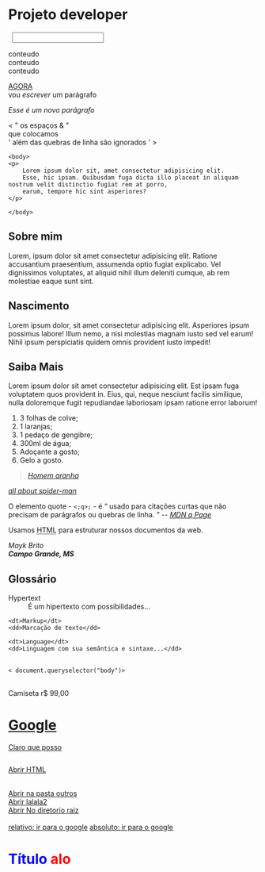 <title>PROJETO DEVELOPER</title>
<!--
    HTML= Hipertext Markup Languge
    HT= Hipertext: Hiper texto 
    M= Markup: Marcação  
    L= language: linguagem 
-->
<!-- 
    Anatomia das Tags
    - Abertura de tag
    - fechamento de tag
    - Conteúdo
    - Elementos
-->
<h1>
Projeto developer    
</h1>

<!--Elementos Vazios-->
<img src="" alt="">
<!-- Imagem nao tem conteudo só atributos-->

<!-- 
    Elementos Html
  Atributos Html
  -informações extras  
  -configurações
-->
<img src="" alt="">

 <!-- 
    Atributos Booleanos = true or false
    - Não precisam de conteúdo
 -->
 <input type="text">
 
 <!-- 
    Aspas
    - omissão
    - simples 
    - duplas 
 -->

<a href=""></a>

<!-- 
    Atributos Globais mais utilizados 
    - class
    - contenteditable
    - data-*
    - hidden
    - id
    - style
    - tabindex
    - title
-->
<div tabindex="3">
 conteudo 
</div>

<div tabindex="2">
 conteudo
</div>

<div tabindex="1">
 conteudo
</div>
<div title="titulo">

</div>

<!-- Para estudar atributos globais
  developer.mozila.org
-->

<!-- Lista dos Atributos Globais
- accesskey
- class
- contenteditable
- contextmenu
- data-*
- dir
- draggable
- dropzone
- hidden
- id
- itemid
- itemprop
- itemref
- itemtype
- lang
- spellcheck
- style
- tabindex
- title
- translate
-->

<!-- 
    Aninhamento de tags
    
    - Fluxo
    - Hierarquia
    - Posicionamento dos elementos
-->

<p>
    <a href="">AGORA</a> <br>
     vou <em>escrever</em> um parágrafo
</p>

<p> <em>Esse é um novo parágrafo</em>
</p>
<!--
    Vamos praticar

    Escrever 2 parágrafos, dando ênfase 
    e importância para algumas palavras, 
    e adicione um link de saiba mais.

    - use a tag em para ênfase
    - use a tag strong para importância
    - o link pode levar para o goole.
-->

<p>
   <a href=""> Viciado</a> em <em>Homem Aranha</em> <br>
    <strong>para saber mais leia o parágrafo abaixo
    </strong>
</p>

<p> <b> O link leva para o google</b>
</p>
<a href="https://google.com">Homem Aranha</a>
<br>
<a href="https://youtube.com">spider man</a>

<!-- 
    Conteúdo do texto e 
    caracteres reservados.
-->
<p>
    &lt;
    &quot; os espaços
    &amp; &quot;
 <br>
    que colocamos
<br>
    &apos; além das quebras de linha são ignorados &apos;
    &gt;
</p>

<!-- 
    Anatomia  de um documento HTML
-->

<!DOCTYPE html>
<html> 
    <head charset="utf-8">
        <title>Anatomia do documento</title>
    </head>

    <body>
    <p>
        Lorem ipsum dolor sit, amet consectetur adipisicing elit. 
        Esse, hic ipsam. Quibusdam fuga dicta illo placeat in aliquam nostrum velit distinctio fugiat rem at porro, 
        earum, tempore hic sint asperiores?
    </p>
    
    </body>
</html> 

<!DOCTYPE html>
<html lang="en">
<head>
    <meta charset="UTF-8">
    <meta name="viewport" content="width=device-width, initial-scale=1.0">
    <title>Homem Aranha</title>
</head>
<body>
    
</body>
</html>

<!--
    Semântica 

    - Dar significado
    - Elementos semânticos
-->
<!-- 
    Cabeçalhos e parágrafos
-->
 
<p>
    <h2> <b>Sobre mim</b> </h2>
    Lorem, ipsum dolor sit amet consectetur adipisicing elit. Ratione accusantium praesentium, assumenda optio fugiat explicabo. 
    Vel dignissimos voluptates, at aliquid nihil illum deleniti cumque, ab rem molestiae eaque sunt sint. 
</p> 

<p>
   <h2> <b>Nascimento</b> </h2> 
    Lorem ipsum dolor, sit amet consectetur adipisicing elit. 
    Asperiores ipsum possimus labore! Illum nemo, a nisi molestias magnam iusto sed vel earum! Nihil ipsum perspiciatis 
    quidem omnis provident iusto impedit!
</p>

<p>
    <h2><b>Saiba Mais</b></h2>
    Lorem ipsum dolor sit amet consectetur adipisicing elit. Est ipsam fuga voluptatem quos provident in. 
    Eius, qui, neque nesciunt facilis similique, 
    nulla doloremque fugit repudiandae laboriosam ipsam ratione error laborum!
</p>
<!-- 
    Listas 
    
    - ordenadas
    - não ordenadas 
-->
 <h1>Suco detox</h1>
<h2>Ingredientes:</h2>

<ul>
<li>3 folhas de colve;</li>
<li>1 laranjas;</li>
<li>1 pedaço de gengibre;</li>
<li>300ml de água;</li>
<li>Adoçante a gosto;</li>
<li>Gelo a gosto.</li>
</ul>

<!-- 
    Use ol para as ordenadas e ul para as não ordenadas
-->
<ol>
<li>3 folhas de colve;</li>
<li>1 laranjas;</li>
<li>1 pedaço de gengibre;</li>
<li>300ml de água;</li>
<li>Adoçante a gosto;</li>
<li>Gelo a gosto.</li>
</ol>

<!-- 
    Citações

    <blockquote>
    <cite>
    <q>
-->

<blockquote>
<cite><a href="https://www.marvel.com/characters/spider-man-peter-parker/in-comics/profile">Homem aranha</a></cite>
</blockquote>

<cite>
    <p>
        <a href=""https://www.marvel.com/characters/spider-man-peter-parker/in-comics/profile"">all about spider-man</a>
    </p>
</cite>

<p> O elemento quote - <code>&lt;;q&gt;;</code> - é <q
contenteditable=""https://www.marvel.com/characters/spider-man-peter-parker/in-comics/profile"> 
usado para citações curtas que não precisam de parágrafos ou quebras de linha.
</q> -- <a href=""https://www.marvel.com/characters/spider-man-peter-parker/in-comics/profile"">
<cite> MDN q Page</cite></a><div class=""https://www.marvel.com/characters/spider-man-peter-parker/in-comics/profile""></div></div></p>

<!-- 
    Abreviações

    <abbr>
-->

<p>Usamos <abbr title="Hypertext Markup Language">HTML</abbr> para estruturar nossos
documentos da web.</p>

<!-- 
    Detalhes de Contato

    <address>
-->

<address>
    <p>Mayk Brito <br>
    <strong> Campo Grande, MS</strong>
</p>
</address>

<!--
    Listas de descrição

    <dl>
        <dl></dt>
        <dd></dd>
    </dl>
-->

<h2>Glossário</h2>
<dl>
    <dt>Hypertext</dt>
    <dd>É um hipertexto com possibilidades...</dd>
    
    <dt>Markup</dt>
    <dd>Marcação de texto</dd>

    <dt>Language</dt>
    <dd>Linguagem com sua semântica e sintaxe...</dd>
</dl>

<!-- 
    Representando códigos de computador 

    <code>
        Partes genéricas de código

    <pre>
        Blocos de código, pois essa tag mantém os espaços em brancos e recuos que eu colocar no meu código
-->

<pre>
    <code>
&lt; document.queryselector("body")&gt;  
</code>
</pre>

<!--
    Elementos Genéricos

    * <div>
    * <span>
-->

<div class="cart">
    <span>Camiseta</span>
    <span>r$ 99,00</span>
</div>
<!--
    Hyperlinks - Elemento Âncora: <a>
    
    + Anatomia

    +Atributos:
         - globais
         - href
           - para onde o iremos, quando clicarmos no link?
            - url completa
            - fragmento
            - email
            - telefone
            - e outros
        - dowload
        - target
            -_self (padrão) - nao abre uma nova pagina
            -_blank - abre uma nova pagina
-->

<a href="https://google.com" target="_blank">Conteúdo</a>

<p> Encontre-me:</p>
    <ul>
        <li><a href="https://google.com" target="_blank">Website</a></li>
        <li><a href="mailto:vinigamexd12@gmail.com" target="_blank">Gmail</a></li>
        <li><a href="tel:+5521972104348" target="_blank">Telefone</a></li>
    </ul>


<p>Saiba Mais</p>
<ul>
    <li><a href="#about">Sobre mim</a></li>
    <li></li><a href="#History">História</a>
    <li></li><a href="#works">Trabalhos</a>
</ul>

<h1 id="about">Sobre mim</h1>
Lorem ipsum dolor sit amet consectetur adipisicing elit. Et fugiat optio omnis obcaecati temporibus reiciendis cumque sed mollitia accusantium earum perspiciatis minima iure atque blanditiis eius voluptas, repellendus voluptatibus eum.

<h2 id="History">História</h2>
Lorem, ipsum dolor sit amet consectetur adipisicing elit. Aliquam placeat cupiditate nostrum voluptate assumenda sed. Est quibusdam voluptatibus obcaecati necessitatibus, rem amet dolor? Suscipit fugit et praesentium fugiat corrupti ab.

<h2 id="works">Trabalhos</h2>
Lorem, ipsum dolor sit amet consectetur adipisicing elit. Optio ut voluptatem quisquam odio dolor numquam eligendi tempore. Eligendi maxime doloremque similique, porro nulla, officiis delectus quis dolor facere dignissimos sit!

<!--
    Conteúdo dos hyperlinks

    - qualquer conteúdo
-->

<p>
<a href="https://google.com" target="_blank" title="Ir para google"> <h1>Google</h1>
<p>Claro que posso</p>
<img src="https://source.unsplash.com/random" alt="">
</a>
</p>

<!--
    URLs e Caminhos dos arquivos

    - Uniform Resource Locator
      - https://www.rocketseat.com.br
      - Sêquencia de texto que define onde algo está localizado na Web
    - URL usam caminhos para encontrar arquivos

    - Caminhos dos arquivos
      - Onde, no explorador de arquivos, um recurso está localizado
-->

<a href="index.html" target="_blank">Abrir HTML</a>

<!--
    Como navegar pelos caminhos?

    - mesmo diretório 
    - entrando em diretórios
    - saindo de diretórios
    - diretório raiz (root ou pai)
-->

<br>
<a href="outros/lalala.html"> Abrir na pasta outros</a>
<br>
<a href="../subpasta/lalala2.html"> Abrir lalala2</a>
<br>
<a href="./index.html"> Abrir No diretorio raiz</a>

<!--
    URLs absolutos versus relativos

    - Absolutos
     - inclui protocolo e nome de domínio
       - http://www/rocketseat.com.br/projeto/index.html
     - sempre apontará para o mesmo local, pois é absoluto

    - Relativos
      - relativo à página aberta no momento
      - apontará para lugares diferentes
      obs: o relativo é referente à pasta 
-->
<br>
<br>
<a href="google.com">relativo: ir para o google</a>
<a href="https://google.com">absoluto: ir para o google</a>

<!-- 
    <head>
-->

<head>
    <meta charset="utf-8"> 
    <meta name="viewport" content="width=device-width, initial-scale=1.0">
    <link rel="stylesheet" href="style.css">
    <link rel="shortcut icon" href="favicon.ico" type="Image/x-icon">
 </head>


 <!DOCTYPE html>
 <html lang="en">
 <head>
    <meta charset="UTF-8">
    <meta name="viewport" content="width=device-width, initial-scale=1.0">
    <title>Document</title>
    <link rel="stylesheet" href="style.css">
 </head>
 <body>
    
<h1 style="color: blue;">
    Título
    <strong style="color: red;">alo</strong>
</h1>


 </body>
 </html>
 
